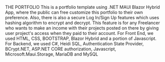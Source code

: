 THE PORTFOLIO
This is a portfolio template using .NET MAUI Blazor Hybrid App, where the public can free customize this portfolio to their own preference. Also, there is also a secure Log In/Sign Up features which uses hashing algorithm to encrypt and decrypt. This feature is for any Freelancer who wants to make an income with their projects posted on there by giving user project's access when they paid to their account. 
For Front End, we used HTML, CSS, BOOTSTRAP, Blazor Hybrid and a portion of Javascript.
For Backend, we used C#, Heidi SQL, Authentication State Provider, BCrypt.NET, ASP.NET CORE authorization, Javascript, Microsoft.Maui.Storage, MariaDB and MySQL
